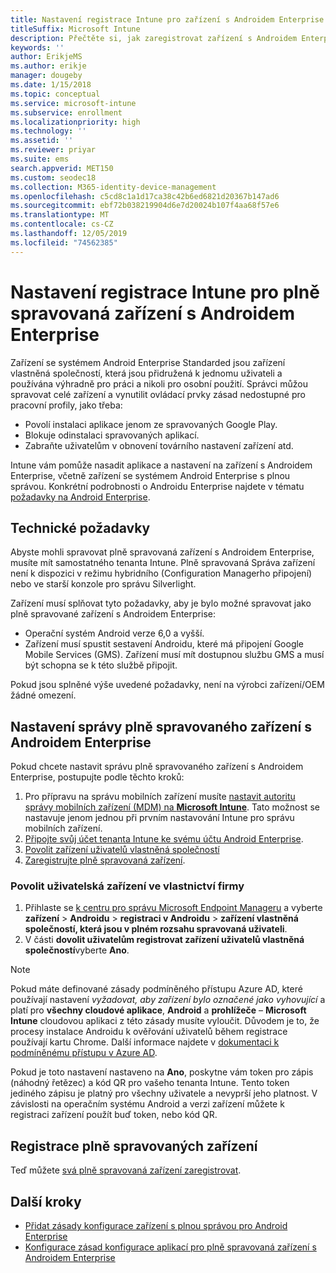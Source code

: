 ```yaml
---
title: Nastavení registrace Intune pro zařízení s Androidem Enterprise s plnou správou
titleSuffix: Microsoft Intune
description: Přečtěte si, jak zaregistrovat zařízení s Androidem Enterprise s plnou správou v Intune.
keywords: ''
author: ErikjeMS
ms.author: erikje
manager: dougeby
ms.date: 1/15/2018
ms.topic: conceptual
ms.service: microsoft-intune
ms.subservice: enrollment
ms.localizationpriority: high
ms.technology: ''
ms.assetid: ''
ms.reviewer: priyar
ms.suite: ems
search.appverid: MET150
ms.custom: seodec18
ms.collection: M365-identity-device-management
ms.openlocfilehash: c5cd8c1a1d17ca38c42b6ed6821d20367b147ad6
ms.sourcegitcommit: ebf72b038219904d6e7d20024b107f4aa68f57e6
ms.translationtype: MT
ms.contentlocale: cs-CZ
ms.lasthandoff: 12/05/2019
ms.locfileid: "74562385"
---
```

# <a name="set-up-intune-enrollment-of-android-enterprise-fully-managed-devices"></a>Nastavení registrace Intune pro plně spravovaná zařízení s Androidem Enterprise 

Zařízení se systémem Android Enterprise Standarded jsou zařízení vlastněná společností, která jsou přidružená k jednomu uživateli a používána výhradně pro práci a nikoli pro osobní použití. Správci můžou spravovat celé zařízení a vynutilit ovládací prvky zásad nedostupné pro pracovní profily, jako třeba:
- Povolí instalaci aplikace jenom ze spravovaných Google Play.
- Blokuje odinstalaci spravovaných aplikací.
- Zabraňte uživatelům v obnovení továrního nastavení zařízení atd.

Intune vám pomůže nasadit aplikace a nastavení na zařízení s Androidem Enterprise, včetně zařízení se systémem Android Enterprise s plnou správou. Konkrétní podrobnosti o Androidu Enterprise najdete v tématu [požadavky na Android Enterprise](https://support.google.com/work/android/answer/6174145?hl=en&ref_topic=6151012).

## <a name="technical-requirements"></a>Technické požadavky

Abyste mohli spravovat plně spravovaná zařízení s Androidem Enterprise, musíte mít samostatného tenanta Intune. Plně spravovaná Správa zařízení není k dispozici v režimu hybridního (Configuration Managerho připojení) nebo ve starší konzole pro správu Silverlight.

Zařízení musí splňovat tyto požadavky, aby je bylo možné spravovat jako plně spravované zařízení s Androidem Enterprise:

- Operační systém Android verze 6,0 a vyšší.
- Zařízení musí spustit sestavení Androidu, které má připojení Google Mobile Services (GMS). Zařízení musí mít dostupnou službu GMS a musí být schopna se k této službě připojit.

Pokud jsou splněné výše uvedené požadavky, není na výrobci zařízení/OEM žádné omezení.

## <a name="set-up-android-enterprise-fully-managed-device-management"></a>Nastavení správy plně spravovaného zařízení s Androidem Enterprise

Pokud chcete nastavit správu plně spravovaného zařízení s Androidem Enterprise, postupujte podle těchto kroků:

1. Pro přípravu na správu mobilních zařízení musíte [nastavit autoritu správy mobilních zařízení (MDM) na **Microsoft Intune**](../fundamentals/mdm-authority-set.md). Tato možnost se nastavuje jenom jednou při prvním nastavování Intune pro správu mobilních zařízení.
2. [Připojte svůj účet tenanta Intune ke svému účtu Android Enterprise](connect-intune-android-enterprise.md).
3. [Povolit zařízení uživatelů vlastněná společností](#enable-corporate-owned-user-devices)
4. [Zaregistrujte plně spravovaná zařízení](#enroll-the-fully-managed-devices).

### <a name="enable-corporate-owned-user-devices"></a>Povolit uživatelská zařízení ve vlastnictví firmy

1. Přihlaste se [k centru pro správu Microsoft Endpoint Manageru](https://go.microsoft.com/fwlink/?linkid=2109431) a vyberte **zařízení** > **Androidu** > **registraci v Androidu**  > **zařízení vlastněná společností, která jsou v plném rozsahu spravovaná uživateli**.
2. V části **dovolit uživatelům registrovat zařízení uživatelů vlastněná společností**vyberte **Ano**.

> [!NOTE]
> Pokud máte definované zásady podmíněného přístupu Azure AD, které používají nastavení *vyžadovat, aby zařízení bylo označené jako vyhovující* a platí pro **všechny cloudové aplikace**, **Android** a **prohlížeče** – **Microsoft Intune** cloudovou aplikaci z této zásady musíte vyloučit. Důvodem je to, že procesy instalace Androidu k ověřování uživatelů během registrace používají kartu Chrome. Další informace najdete v [dokumentaci k podmíněnému přístupu v Azure AD](https://docs.microsoft.com/azure/active-directory/conditional-access/).

Pokud je toto nastavení nastaveno na **Ano**, poskytne vám token pro zápis (náhodný řetězec) a kód QR pro vašeho tenanta Intune. Tento token jediného zápisu je platný pro všechny uživatele a nevyprší jeho platnost. V závislosti na operačním systému Android a verzi zařízení můžete k registraci zařízení použít buď token, nebo kód QR.

## <a name="enroll-the-fully-managed-devices"></a>Registrace plně spravovaných zařízení
Teď můžete [svá plně spravovaná zařízení zaregistrovat](android-dedicated-devices-fully-managed-enroll.md).

## <a name="next-steps"></a>Další kroky
- [Přidat zásady konfigurace zařízení s plnou správou pro Android Enterprise](../configuration/device-restrictions-android-for-work.md#device-owner-only)
- [Konfigurace zásad konfigurace aplikací pro plně spravovaná zařízení s Androidem Enterprise](../apps/app-configuration-policies-use-android.md)

